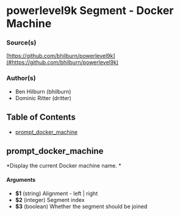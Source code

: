 # powerlevel9k Segment - Docker Machine


### Source(s)

[https://github.com/bhilburn/powerlevel9k](#https://github.com/bhilburn/powerlevel9k)


### Author(s)

- Ben Hilburn (bhilburn)
- Dominic Ritter (dritter)


## Table of Contents

- [prompt_docker_machine](#prompt_docker_machine)

## prompt_docker_machine
*Display the current Docker machine name. *

#### Arguments

- **$1** (string) Alignment - left | right
- **$2** (integer) Segment index
- **$3** (boolean) Whether the segment should be joined


